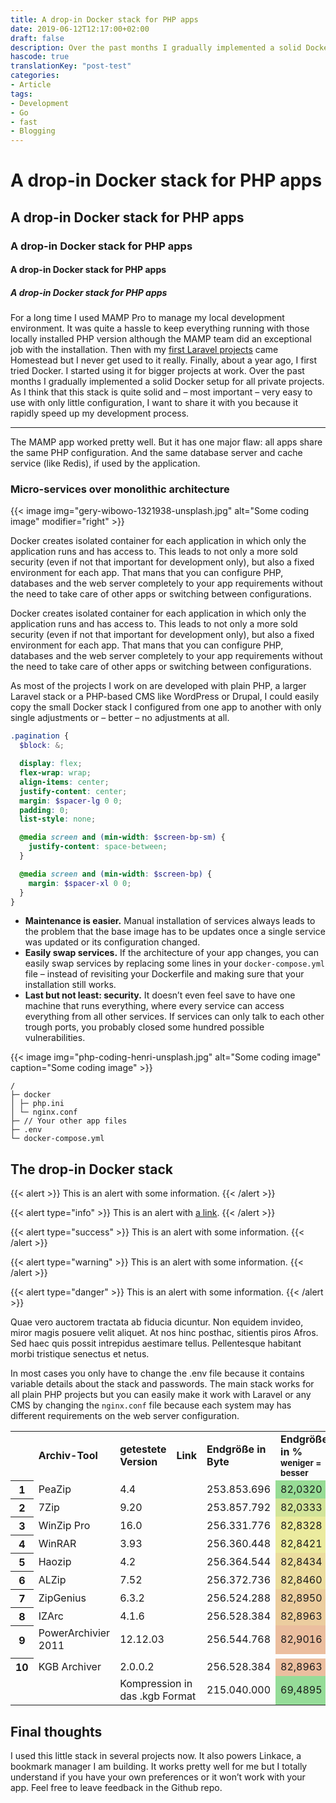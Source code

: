 ```yaml
---
title: A drop-in Docker stack for PHP apps
date: 2019-06-12T12:17:00+02:00
draft: false
description: Over the past months I gradually implemented a solid Docker setup for all private projects & as I think that this stack is quite solid I want to share it with you.
hascode: true
translationKey: "post-test"
categories:
- Article
tags:
- Development
- Go
- fast
- Blogging
---
```


# A drop-in Docker stack for PHP apps
## A drop-in Docker stack for PHP apps
### A drop-in Docker stack for PHP apps
#### A drop-in Docker stack for PHP apps
##### A drop-in Docker stack for PHP apps

For a long time I used MAMP Pro to manage my local development environment. It was quite a hassle to keep everything running with those locally installed PHP version although the MAMP team did an exceptional job with the installation.
Then with my [first Laravel projects](#) came Homestead but I never get used to it really.
Finally, about a year ago, I first tried Docker. I started using it for bigger projects at work. Over the past months I gradually implemented a solid Docker setup for all private projects. As I think that this stack is quite solid and – most important – very easy to use with only little configuration, I want to share it with you because it rapidly speed up my development process.

---

The MAMP app worked pretty well. But it has one major flaw: all apps share the same PHP configuration. And the same database server and cache service (like Redis), if used by the application.

### Micro-services over monolithic architecture

{{< image img="gery-wibowo-1321938-unsplash.jpg" alt="Some coding image" modifier="right" >}}

Docker creates isolated container for each application in which only the application runs and has access to. This leads to not only a more sold security (even if not that important for development only), but also a fixed environment for each app. That mans that you can configure PHP, databases and the web server completely to your app requirements without the need to take care of other apps or switching between configurations.

Docker creates isolated container for each application in which only the application runs and has access to. This leads to not only a more sold security (even if not that important for development only), but also a fixed environment for each app. That mans that you can configure PHP, databases and the web server completely to your app requirements without the need to take care of other apps or switching between configurations.

As most of the projects I work on are developed with plain PHP, a larger Laravel stack or a PHP-based CMS like WordPress or Drupal, I could easily copy the small Docker stack I configured from one app to another with only single adjustments or – better – no adjustments at all.

```scss
.pagination {
  $block: &;

  display: flex;
  flex-wrap: wrap;
  align-items: center;
  justify-content: center;
  margin: $spacer-lg 0 0;
  padding: 0;
  list-style: none;

  @media screen and (min-width: $screen-bp-sm) {
    justify-content: space-between;
  }

  @media screen and (min-width: $screen-bp) {
    margin: $spacer-xl 0 0;
  }
}
```

* **Maintenance is easier.** Manual installation of services always leads to the problem that the base image has to be updates once a single service was updated or its configuration changed.
* **Easily swap services.** If the architecture of your app changes, you can easily swap services by replacing some lines in your `docker-compose.yml` file – instead of revisiting your Dockerfile and making sure that your installation still works.
* **Last but not least: security.** It doesn’t even feel save to have one machine that runs everything, where every service can access everything from all other services. If services can only talk to each other trough ports, you probably closed some hundred possible vulnerabilities.

{{< image img="php-coding-henri-unsplash.jpg" alt="Some coding image" caption="Some coding image" >}}

```shell
/
├─ docker
│ ├─ php.ini
│ └─ nginx.conf
├─ // Your other app files
├─ .env
└─ docker-compose.yml
```

## The drop-in Docker stack

{{< alert >}}
  This is an alert with some information.
{{< /alert >}}

{{< alert type="info" >}}
  This is an alert with <a href="#">a link</a>.
{{< /alert >}}

{{< alert type="success" >}}
  This is an alert with some information.
{{< /alert >}}

{{< alert type="warning" >}}
  This is an alert with some information.
{{< /alert >}}

{{< alert type="danger" >}}
  This is an alert with some information.
{{< /alert >}}

Quae vero auctorem tractata ab fiducia dicuntur. Non equidem invideo, miror magis posuere velit aliquet. At nos hinc posthac, sitientis piros Afros. Sed haec quis possit intrepidus aestimare tellus. Pellentesque habitant morbi tristique senectus et netus.

In most cases you only have to change the .env file because it contains variable details about the stack and passwords. The main stack works for all plain PHP projects but you can easily make it work with Laravel or any CMS by changing the `nginx.conf` file because each system may has different requirements on the web server configuration.

<div class="table-wrapper full-width">
<table>
<tbody>
<tr>
<td></td>
<td><strong>Archiv-Tool</strong></td>
<td><strong>getestete Version</strong></td>
<td><strong>Link</strong></td>
<td><strong>Endgröße in Byte</strong></td>
<td><strong>Endgröße in %<br>
<small>weniger = besser</small></strong></td>
<td><strong>Dauer in Sek.</strong></td>
</tr>
<tr>
<th>1</th>
<td>PeaZip</td>
<td>4.4</td>
<td></td>
<td>253.853.696</td>
<td style="background: #97DC95;">82,0320</td>
<td>49</td>
</tr>
<tr>
<th>2</th>
<td>7Zip</td>
<td>9.20</td>
<td></td>
<td>253.857.792</td>
<td style="background: #D2E49A;">82,0333</td>
<td>50</td>
</tr>
<tr>
<th>3</th>
<td>WinZip Pro</td>
<td>16.0</td>
<td></td>
<td>256.331.776</td>
<td style="background: #EBEB9F;">82,8328</td>
<td>9</td>
</tr>
<tr>
<th>4</th>
<td>WinRAR</td>
<td>3.93</td>
<td></td>
<td>256.360.448</td>
<td style="background: #EBEB9F;">82,8421</td>
<td>19</td>
</tr>
<tr>
<th>5</th>
<td>Haozip</td>
<td>4.2</td>
<td></td>
<td>256.364.544</td>
<td style="background: #EBDC9F;">82,8434</td>
<td>7</td>
</tr>
<tr>
<th>6</th>
<td>ALZip</td>
<td>7.52</td>
<td></td>
<td>256.372.736</td>
<td style="background: #EBDC9F;">82,8460</td>
<td>28</td>
</tr>
<tr>
<th>7</th>
<td>ZipGenius</td>
<td>6.3.2</td>
<td></td>
<td>256.524.288</td>
<td style="background: #EBCD9F;">82,8950</td>
<td>24</td>
</tr>
<tr>
<th>8</th>
<td>IZArc</td>
<td>4.1.6</td>
<td></td>
<td>256.528.384</td>
<td style="background: #EBCD9F;">82,8963</td>
<td>39</td>
</tr>
<tr>
<th>9</th>
<td>PowerArchivier 2011</td>
<td>12.12.03</td>
<td></td>
<td>256.544.768</td>
<td style="background: #EBBE9F;">82,9016</td>
<td>7</td>
</tr>
<tr>
<td colspan="7"></td>
</tr>
<tr>
<th>10</th>
<td>KGB Archiver</td>
<td>2.0.0.2</td>
<td></td>
<td>256.528.384</td>
<td style="background: #EBBE9F;">82,8963</td>
<td>22</td>
</tr>
<tr>
<td></td>
<td></td>
<td colspan="2">Kompression in das .kgb Format</td>
<td>215.040.000</td>
<td style="background: #95DC98;">69,4895</td>
<td>1,5 Std.</td>
</tr>
</tbody>
</table>
</div>

## Final thoughts

I used this little stack in several projects now. It also powers Linkace, a bookmark manager I am building. It works pretty well for me but I totally understand if you have your own preferences or it won’t work with your app. Feel free to leave feedback in the Github repo.
